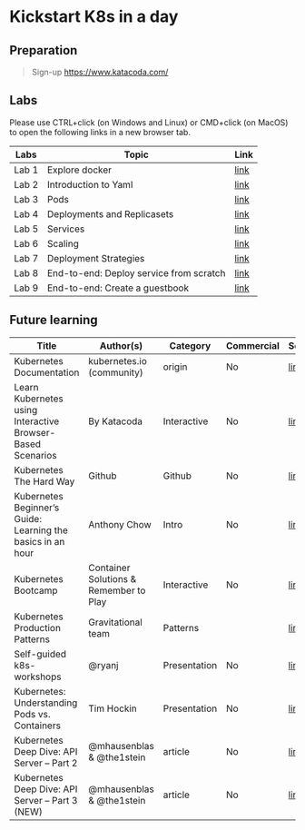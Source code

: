 # Kickstart K8s in a day

## Preparation
> Sign-up https://www.katacoda.com/

## Labs
Please use CTRL+click (on Windows and Linux) or CMD+click (on MacOS) to open the following links in a new browser tab.

| Labs  | Topic           | Link  |
| ----- |-------------| -----|
| Lab 1 | Explore docker | [link](labs/lab1:docker.md) |
| Lab 2 | Introduction to Yaml | [link](https://yaml-online-parser.appspot.com/) |
| Lab 3 | Pods      |    [link](labs/lab3:pods.md) |
| Lab 4 | Deployments and Replicasets |    [link](labs/lab4:deployment.md) |
| Lab 5 | Services      |    [link](labs/lab5:services.md) |
| Lab 6 | Scaling      |    [link](labs/lab6:scaling.md) |
| Lab 7 | Deployment Strategies      |    [link](labs/lab7:deployment-strategies.md) |
| Lab 8 | End-to-end: Deploy service from scratch |    [link](https://www.katacoda.com/courses/kubernetes/deploy-service-from-source) |
| Lab 9 | End-to-end: Create a guestbook |    [link](https://github.com/kubernetes/examples/tree/master/guestbook-go) |

## Future learning
| Title | Author(s) | Category | Commercial | Source |
| ----- | --------- | -------- | ---------- | ------ |
| Kubernetes Documentation|kubernetes.io (community) | origin | No | [link](https://kubernetes.io/docs/home/)|
| Learn Kubernetes using Interactive Browser-Based Scenarios | By Katacoda | Interactive | No | [link](https://www.katacoda.com/courses/kubernetes) |
| Kubernetes The Hard Way | Github | Github | No | [link](https://github.com/kelseyhightower/kubernetes-the-hard-way)|
| Kubernetes Beginner’s Guide: Learning the basics in an hour | Anthony Chow | Intro | No | [link](https://www.weave.works/kubernetes-beginners-guide/) |
| Kubernetes Bootcamp | Container Solutions & Remember to Play | Interactive | No | [link](https://kubernetesbootcamp.github.io/kubernetes-bootcamp/) |
| Kubernetes Production Patterns | Gravitational team | Patterns |  | [link](https://github.com/gravitational/workshop/blob/master/k8sprod.md) |
| Self-guided k8s-workshops | @ryanj  | Presentation | No | [link](bit.ly/k8s-workshops ) |
| Kubernetes: Understanding Pods vs. Containers | Tim Hockin | Presentation | No | [link](https://speakerdeck.com/thockin/kubernetes-understanding-pods-vs-containers) |
| Kubernetes Deep Dive: API Server – Part 2  | @mhausenblas & @the1stein  | article | No | [link](https://blog.openshift.com/kubernetes-deep-dive-api-server-part-2/) |
| Kubernetes Deep Dive: API Server – Part 3 (NEW) | @mhausenblas & @the1stein  | article | No | [link](https://blog.openshift.com/kubernetes-deep-dive-api-server-part-3a/) |